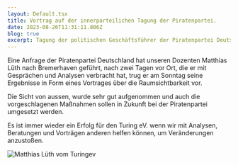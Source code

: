 ```yaml
---
layout: Default.tsx
title: Vortrag auf der innerparteilichen Tagung der Piratenpartei.
date: 2023-08-26T11:31:11.806Z
blog: true
excerpt: Tagung der politischen Geschäftsführer der Piratenpartei Deutschland
---
```

E﻿ine Anfrage der Piratenpartei Deutschland hat unseren Dozenten Matthias Lüth nach Bremerhaven geführt, nach zwei Tagen vor Ort, die er mit Gesprächen und Analysen verbracht hat, trug er am Sonntag seine Ergebnisse in Form eines Vortrages über die Raumsichtbarkeit vor.

D﻿ie Sicht von aussen, wurde sehr gut aufgenommen und auch die vorgeschlagenen Maßnahmen sollen in Zukunft bei der Piratenpartei umgesetzt werden.

E﻿s ist immer wieder ein Erfolg für den Turing eV. wenn wir mit Analysen, Beratungen und Vorträgen anderen helfen können, um Veränderungen anzustoßen.



![Matthias Lüth vom Turingev](/media/images/img_20230814_102536_779.jpg)